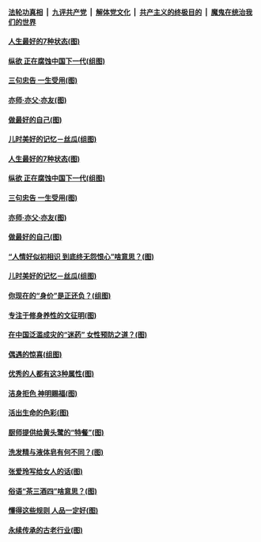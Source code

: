 ####  [法轮功真相](../../../../basic/blob/master/README.md?t=07081902) &nbsp;|&nbsp; [九评共产党](../../../../9ping.md/blob/master/README.md?t=07081902) &nbsp;|&nbsp; [解体党文化](../../../../jtdwh.md/blob/master/README.md?t=07081902)  &nbsp;|&nbsp; [共产主义的终极目的](../../../../gczydzjmd.md/blob/master/README.md?t=07081902) &nbsp;|&nbsp; [魔鬼在统治我们的世界](../../../../mgztzwmdsj.md/blob/master/README.md?t=07081902) 

#### [人生最好的7种状态(图)](../pages/p8/938988.md?t=07081902) 

#### [纵欲 正在腐蚀中国下一代(组图)](../pages/p8/938992.md?t=07081902) 

#### [三句忠告 一生受用(图)](../pages/p8/938640.md?t=07081902) 

#### [亦师‧亦父‧亦友(图)](../pages/p8/938927.md?t=07081902) 

#### [做最好的自己(图)](../pages/p8/938492.md?t=07081902) 

#### [儿时美好的记忆－丝瓜(组图)](../pages/p8/938641.md?t=07081902) 

#### [人生最好的7种状态(图)](../pages/p8/938988.md?t=07081902) 

#### [纵欲 正在腐蚀中国下一代(组图)](../pages/p8/938992.md?t=07081902) 

#### [三句忠告 一生受用(图)](../pages/p8/938640.md?t=07081902) 

#### [亦师‧亦父‧亦友(图)](../pages/p8/938927.md?t=07081902) 

#### [做最好的自己(图)](../pages/p8/938492.md?t=07081902) 

#### [“人情好似初相识 到底终无怨恨心”啥意思？(图)](../pages/p8/938871.md?t=07081902) 

#### [儿时美好的记忆－丝瓜(组图)](../pages/p8/938641.md?t=07081902) 

#### [你现在的“身价”是正还负？(组图)](../pages/p8/938848.md?t=07081902) 

#### [专注于修身养性的文征明(图)](../pages/p8/938487.md?t=07081902) 

#### [在中国泛滥成灾的“迷药” 女性预防之道？(图)](../pages/p8/938746.md?t=07081902) 

#### [偶遇的惊喜(组图)](../pages/p8/937363.md?t=07081902) 

#### [优秀的人都有这3种属性(图)](../pages/p8/938743.md?t=07081902) 

#### [洁身拒色 神明赐福(图)](../pages/p8/938479.md?t=07081902) 

#### [活出生命的色彩(图)](../pages/p8/938638.md?t=07081902) 

#### [厨师提供给黄头鹭的“特餐”(图)](../pages/p8/938645.md?t=07081902) 

#### [洗发精与液体皂有何不同？(图)](../pages/p8/938639.md?t=07081902) 

#### [张爱玲写给女人的话(图)](../pages/p8/938206.md?t=07081902) 

#### [俗语“茶三酒四”啥意思？(图)](../pages/p8/938584.md?t=07081902) 

#### [懂得这些规则 人品一定好(图)](../pages/p8/937490.md?t=07081902) 

#### [永续传承的古老行业(图)](../pages/p8/938548.md?t=07081902) 

